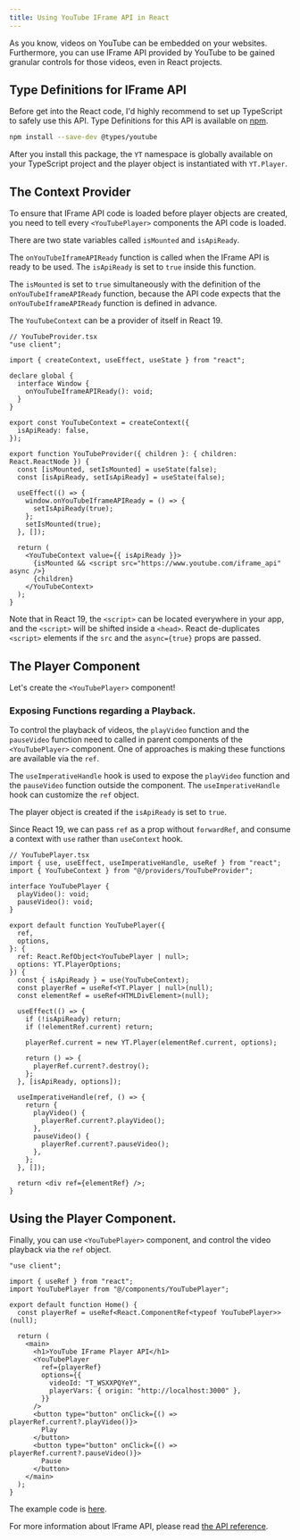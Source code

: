 ```yaml
---
title: Using YouTube IFrame API in React
---
```


As you know, videos on YouTube can be embedded on your websites. Furthermore,
you can use IFrame API provided by YouTube to be gained granular controls for
those videos, even in React projects.

## Type Definitions for IFrame API

Before get into the React code, I'd highly recommend to set up TypeScript to
safely use this API. Type Definitions for this API is available on
[npm](https://www.npmjs.com/package/@types/youtube).

```bash
npm install --save-dev @types/youtube
```

After you install this package, the `YT` namespace is globally available on your
TypeScript project and the player object is instantiated with `YT.Player`.

## The Context Provider

To ensure that IFrame API code is loaded before player objects are created, you
need to tell every `<YouTubePlayer>` components the API code is loaded.

There are two state variables called `isMounted` and `isApiReady`.

The `onYouTubeIframeAPIReady` function is called when the IFrame API is ready to
be used. The `isApiReady` is set to `true` inside this function.

The `isMounted` is set to `true` simultaneously with the definition of the
`onYouTubeIframeAPIReady` function, because the API code expects that the
`onYouTubeIframeAPIReady` function is defined in advance.

The `YouTubeContext` can be a provider of itself in React 19.

```tsx
// YouTubeProvider.tsx
"use client";

import { createContext, useEffect, useState } from "react";

declare global {
  interface Window {
    onYouTubeIframeAPIReady(): void;
  }
}

export const YouTubeContext = createContext({
  isApiReady: false,
});

export function YouTubeProvider({ children }: { children: React.ReactNode }) {
  const [isMounted, setIsMounted] = useState(false);
  const [isApiReady, setIsApiReady] = useState(false);

  useEffect(() => {
    window.onYouTubeIframeAPIReady = () => {
      setIsApiReady(true);
    };
    setIsMounted(true);
  }, []);

  return (
    <YouTubeContext value={{ isApiReady }}>
      {isMounted && <script src="https://www.youtube.com/iframe_api" async />}
      {children}
    </YouTubeContext>
  );
}
```

Note that in React 19, the `<script>` can be located everywhere in your app, and
the `<script>` will be shifted inside a `<head>`. React de-duplicates `<script>`
elements if the `src` and the `async={true}` props are passed.

## The Player Component

Let's create the `<YouTubePlayer>` component!

### Exposing Functions regarding a Playback.

To control the playback of videos, the `playVideo` function and the `pauseVideo`
function need to called in parent components of the `<YouTubePlayer>` component.
One of approaches is making these functions are available via the `ref`.

The `useImperativeHandle` hook is used to expose the `playVideo` function and
the `pauseVideo` function outside the component. The `useImperativeHandle` hook
can customize the `ref` object.

The player object is created if the `isApiReady` is set to `true`.

Since React 19, we can pass `ref` as a prop without `forwardRef`, and consume a
context with `use` rather than `useContext` hook.

```tsx
// YouTubePlayer.tsx
import { use, useEffect, useImperativeHandle, useRef } from "react";
import { YouTubeContext } from "@/providers/YouTubeProvider";

interface YouTubePlayer {
  playVideo(): void;
  pauseVideo(): void;
}

export default function YouTubePlayer({
  ref,
  options,
}: {
  ref: React.RefObject<YouTubePlayer | null>;
  options: YT.PlayerOptions;
}) {
  const { isApiReady } = use(YouTubeContext);
  const playerRef = useRef<YT.Player | null>(null);
  const elementRef = useRef<HTMLDivElement>(null);

  useEffect(() => {
    if (!isApiReady) return;
    if (!elementRef.current) return;

    playerRef.current = new YT.Player(elementRef.current, options);

    return () => {
      playerRef.current?.destroy();
    };
  }, [isApiReady, options]);

  useImperativeHandle(ref, () => {
    return {
      playVideo() {
        playerRef.current?.playVideo();
      },
      pauseVideo() {
        playerRef.current?.pauseVideo();
      },
    };
  }, []);

  return <div ref={elementRef} />;
}
```

## Using the Player Component.

Finally, you can use `<YouTubePlayer>` component, and control the video playback
via the `ref` object.

```tsx
"use client";

import { useRef } from "react";
import YouTubePlayer from "@/components/YouTubePlayer";

export default function Home() {
  const playerRef = useRef<React.ComponentRef<typeof YouTubePlayer>>(null);

  return (
    <main>
      <h1>YouTube IFrame Player API</h1>
      <YouTubePlayer
        ref={playerRef}
        options={{
          videoId: "T_WSXXPQYeY",
          playerVars: { origin: "http://localhost:3000" },
        }}
      />
      <button type="button" onClick={() => playerRef.current?.playVideo()}>
        Play
      </button>
      <button type="button" onClick={() => playerRef.current?.pauseVideo()}>
        Pause
      </button>
    </main>
  );
}
```

The example code is
[here](https://github.com/m-kawafuji/youtube-iframe-player-api-demo/tree/main).

For more information about IFrame API, please read
[the API reference](https://developers.google.com/youtube/iframe_api_reference).
